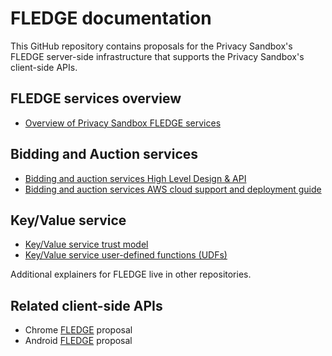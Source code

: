 # FLEDGE documentation

This GitHub repository contains proposals for the Privacy Sandbox's
FLEDGE server-side infrastructure that supports the Privacy
Sandbox's client-side APIs.

## FLEDGE services overview

* [Overview of Privacy Sandbox FLEDGE services](trusted_services_overview.md)

## Bidding and Auction services 

* [Bidding and auction services High Level Design & API](bidding_auction_services_api.md)
* [Bidding and auction services AWS cloud support and deployment guide](bidding_auction_services_aws_guide.md)

## Key/Value service 

* [Key/Value service trust model](key_value_service_trust_model.md)
* [Key/Value service user-defined functions (UDFs)](key_value_user_defined_functions.md)

Additional explainers for FLEDGE live in other repositories.

## Related client-side APIs

* Chrome [FLEDGE](https://github.com/WICG/turtledove/blob/main/FLEDGE.md) proposal
* Android [FLEDGE](https://developer.android.com/design-for-safety/privacy-sandbox/fledge) proposal
